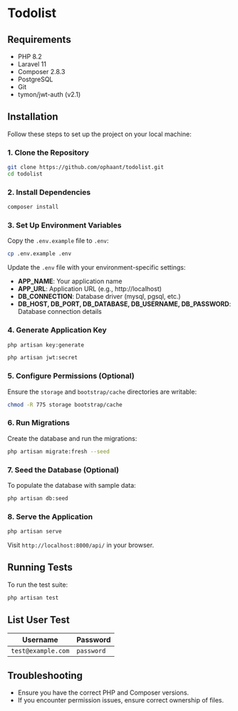 # Todolist

## Requirements

- PHP 8.2
- Laravel 11
- Composer 2.8.3
- PostgreSQL
- Git
- tymon/jwt-auth (v2.1)

## Installation

Follow these steps to set up the project on your local machine:

### 1. Clone the Repository

```bash
git clone https://github.com/ophaant/todolist.git
cd todolist
```

### 2. Install Dependencies

```bash
composer install
```

### 3. Set Up Environment Variables

Copy the `.env.example` file to `.env`:

```bash
cp .env.example .env
```

Update the `.env` file with your environment-specific settings:

- **APP_NAME**: Your application name
- **APP_URL**: Application URL (e.g., http://localhost)
- **DB_CONNECTION**: Database driver (mysql, pgsql, etc.)
- **DB_HOST, DB_PORT, DB_DATABASE, DB_USERNAME, DB_PASSWORD**: Database connection details

### 4. Generate Application Key

```bash
php artisan key:generate

php artisan jwt:secret
```

### 5. Configure Permissions (Optional)

Ensure the `storage` and `bootstrap/cache` directories are writable:

```bash
chmod -R 775 storage bootstrap/cache
```

### 6. Run Migrations

Create the database and run the migrations:

```bash
php artisan migrate:fresh --seed
```

### 7. Seed the Database (Optional)

To populate the database with sample data:

```bash
php artisan db:seed
```

### 8. Serve the Application

```bash
php artisan serve
```

Visit `http://localhost:8000/api/` in your browser.

## Running Tests

To run the test suite:

```bash
php artisan test
```

## List User Test

| Username                | Password   |
|-------------------------|------------|
| `test@example.com`      | `password` |


## Troubleshooting

- Ensure you have the correct PHP and Composer versions.
- If you encounter permission issues, ensure correct ownership of files.

